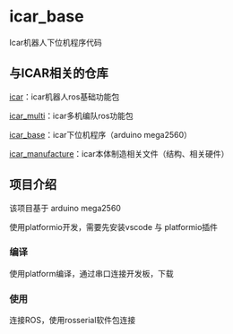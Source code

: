 # icar_base
Icar机器人下位机程序代码



## 与ICAR相关的仓库

[icar](https://github.com/yltzdhbc/icar.git)：icar机器人ros基础功能包

[icar_multi](https://github.com/yltzdhbc/icar_multi.git)：icar多机编队ros功能包

[icar_base](https://github.com/yltzdhbc/icar_base.git)：icar下位机程序（arduino mega2560）

[icar_manufacture](https://github.com/yltzdhbc/icar_manufacture.git)：icar本体制造相关文件（结构、相关硬件）



## 项目介绍

该项目基于 arduino mega2560

使用platformio开发，需要先安装vscode 与 platformio插件

### 编译

使用platform编译，通过串口连接开发板，下载

### 使用

连接ROS，使用rosserial软件包连接

